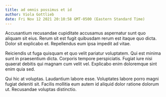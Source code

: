 ```yaml
---
title: ad omnis possimus et id
author: Viola Gottlieb
date: Fri Nov 12 2021 20:10:58 GMT-0500 (Eastern Standard Time)
---
```

Accusantium recusandae cupiditate accusamus aspernatur sunt quo aliquam sit eius. Rerum sit est fugit quibusdam rerum est itaque quo dicta. Dolor sit explicabo et. Repellendus eum ipsa impedit ad vitae.

 Reiciendis ut fuga quisquam et quo velit pariatur voluptatem. Qui est minima sunt in praesentium dicta. Corporis tempore perspiciatis. Fugiat iure nisi quaerat debitis qui magnam cum velit vel. Explicabo enim doloremque sint enim quia sed.

 Qui hic at voluptas. Laudantium labore esse. Voluptates labore porro magni fugiat deleniti sit. Facilis mollitia eum autem id aliquid dolor ratione dolorum ut. Recusandae voluptas distinctio.